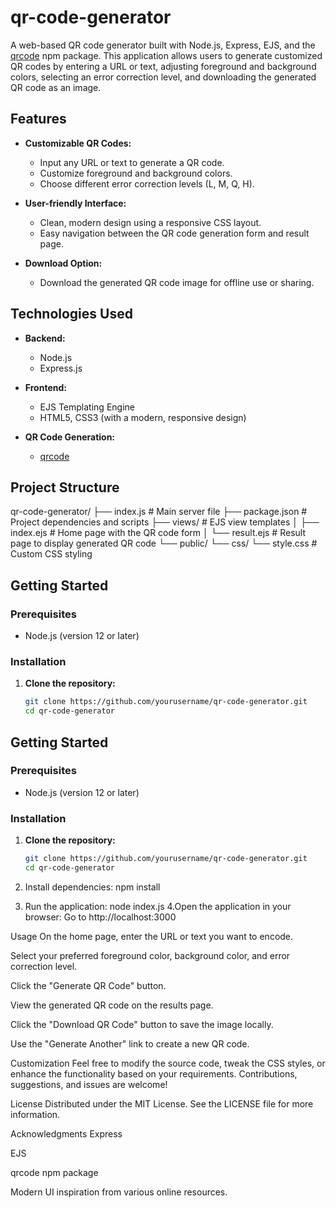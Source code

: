 # qr-code-generator

A web-based QR code generator built with Node.js, Express, EJS, and the [qrcode](https://www.npmjs.com/package/qrcode) npm package. This application allows users to generate customized QR codes by entering a URL or text, adjusting foreground and background colors, selecting an error correction level, and downloading the generated QR code as an image.

## Features

- **Customizable QR Codes:**  
  - Input any URL or text to generate a QR code.
  - Customize foreground and background colors.
  - Choose different error correction levels (L, M, Q, H).

- **User-friendly Interface:**  
  - Clean, modern design using a responsive CSS layout.
  - Easy navigation between the QR code generation form and result page.

- **Download Option:**  
  - Download the generated QR code image for offline use or sharing.

## Technologies Used

- **Backend:**  
  - Node.js  
  - Express.js

- **Frontend:**  
  - EJS Templating Engine  
  - HTML5, CSS3 (with a modern, responsive design)

- **QR Code Generation:**  
  - [qrcode](https://www.npmjs.com/package/qrcode)

## Project Structure
qr-code-generator/ ├── index.js # Main server file ├── package.json # Project dependencies and scripts ├── views/ # EJS view templates │ ├── index.ejs # Home page with the QR code form │ └── result.ejs # Result page to display generated QR code └── public/ └── css/ └── style.css # Custom CSS styling


## Getting Started

### Prerequisites

- Node.js (version 12 or later)

### Installation

1. **Clone the repository:**

   ```bash
   git clone https://github.com/yourusername/qr-code-generator.git
   cd qr-code-generator

## Getting Started

### Prerequisites

- Node.js (version 12 or later)

### Installation

1. **Clone the repository:**

   ```bash
   git clone https://github.com/yourusername/qr-code-generator.git
   cd qr-code-generator
2. Install dependencies:
npm install
3. Run the application:
node index.js
4.Open the application in your browser:
Go to http://localhost:3000

Usage
On the home page, enter the URL or text you want to encode.

Select your preferred foreground color, background color, and error correction level.

Click the "Generate QR Code" button.

View the generated QR code on the results page.

Click the "Download QR Code" button to save the image locally.

Use the "Generate Another" link to create a new QR code.

Customization
Feel free to modify the source code, tweak the CSS styles, or enhance the functionality based on your requirements. Contributions, suggestions, and issues are welcome!

License
Distributed under the MIT License. See the LICENSE file for more information.

Acknowledgments
Express

EJS

qrcode npm package

Modern UI inspiration from various online resources.

